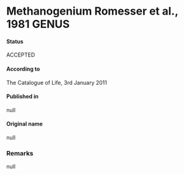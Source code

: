 # Methanogenium Romesser et al., 1981 GENUS

#### Status
ACCEPTED

#### According to
The Catalogue of Life, 3rd January 2011

#### Published in
null

#### Original name
null

### Remarks
null